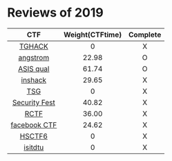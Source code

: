 # Reviews of 2019

|              CTF              | Weight(CTFtime) | Complete |
| :---------------------------: | :-------------: | :------: |
|       [TGHACK](TGHACK/)       |        0        |    X     |
|     [angstrom](angstrom/)     |      22.98      |    O    |
|       [ASIS qual](ASIS/)       |      61.74      |    O    |
|      [inshack](inshack/)      |      29.65      |    X     |
|          [TSG](TSG/)          |        0        |    X     |
| [Security Fest](securityFest/) |      40.82      |    X     |
|         [RCTF](rctf/)         |      36.00      |    X     |
|   [facebook CTF](facebook/)   |      24.62      |    X     |
|       [HSCTF6](hsctf6/)       |        0        |    X     |
| [isitdtu](isitdtu/) | 0 | X |



